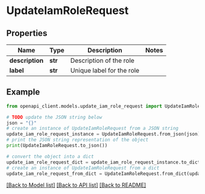 # UpdateIamRoleRequest


## Properties

Name | Type | Description | Notes
------------ | ------------- | ------------- | -------------
**description** | **str** | Description of the role | 
**label** | **str** | Unique label for the role | 

## Example

```python
from openapi_client.models.update_iam_role_request import UpdateIamRoleRequest

# TODO update the JSON string below
json = "{}"
# create an instance of UpdateIamRoleRequest from a JSON string
update_iam_role_request_instance = UpdateIamRoleRequest.from_json(json)
# print the JSON string representation of the object
print(UpdateIamRoleRequest.to_json())

# convert the object into a dict
update_iam_role_request_dict = update_iam_role_request_instance.to_dict()
# create an instance of UpdateIamRoleRequest from a dict
update_iam_role_request_from_dict = UpdateIamRoleRequest.from_dict(update_iam_role_request_dict)
```
[[Back to Model list]](../README.md#documentation-for-models) [[Back to API list]](../README.md#documentation-for-api-endpoints) [[Back to README]](../README.md)


